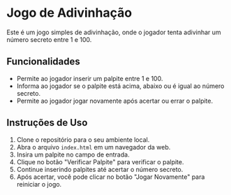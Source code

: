 # Jogo de Adivinhação

Este é um jogo simples de adivinhação, onde o jogador tenta adivinhar um número secreto entre 1 e 100.

## Funcionalidades

- Permite ao jogador inserir um palpite entre 1 e 100.
- Informa ao jogador se o palpite está acima, abaixo ou é igual ao número secreto.
- Permite ao jogador jogar novamente após acertar ou errar o palpite.

## Instruções de Uso

1. Clone o repositório para o seu ambiente local.
2. Abra o arquivo `index.html` em um navegador da web.
3. Insira um palpite no campo de entrada.
4. Clique no botão "Verificar Palpite" para verificar o palpite.
5. Continue inserindo palpites até acertar o número secreto.
6. Após acertar, você pode clicar no botão "Jogar Novamente" para reiniciar o jogo.
